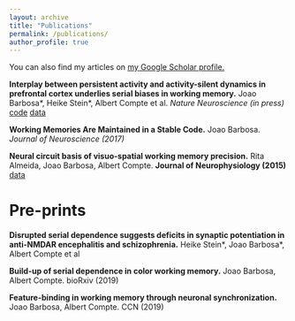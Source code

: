 ```yaml
---
layout: archive
title: "Publications"
permalink: /publications/
author_profile: true
---
```


You can also find my articles on <u><a href="https://scholar.google.es/citations?user=Q3-3_awAAAAJ&hl=en">my Google Scholar profile</a>.</u>


**Interplay between persistent activity and activity-silent dynamics in prefrontal cortex underlies serial biases in working memory.**  Joao Barbosa*, Heike Stein*, Albert Compte et al. *Nature Neuroscience (in press)* [code](https://github.com/comptelab/interplayPFC) [data](https://github.com/comptelab/interplayPFC)



**Working Memories Are Maintained in a Stable Code.**  Joao Barbosa. *Journal of Neuroscience (2017)*

**Neural circuit basis of visuo-spatial working memory precision.**  Rita Almeida, Joao Barbosa, Albert Compte. **Journal of Neurophysiology (2015)** [data](https://github.com/comptelab/soon)

Pre-prints
=====

**Disrupted serial dependence suggests deficits in synaptic potentiation in anti-NMDAR encephalitis and schizophrenia.** Heike Stein*, Joao Barbosa*, Albert Compte et al

**Build-up of serial dependence in color working memory.** Joao Barbosa, Albert Compte. bioRxiv (2019)

**Feature-binding in working memory through neuronal synchronization.** Joao Barbosa, Albert Compte. CCN (2019)


